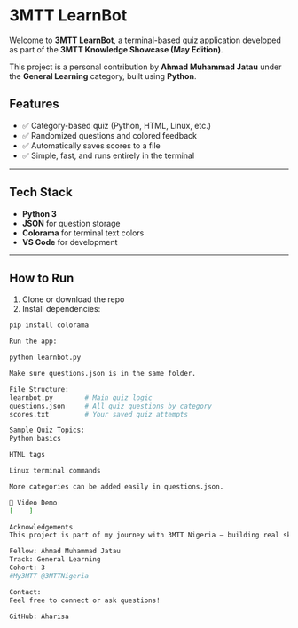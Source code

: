 # 3MTT LearnBot

Welcome to **3MTT LearnBot**, a terminal-based quiz application developed as part of the **3MTT Knowledge Showcase (May Edition)**.

This project is a personal contribution by **Ahmad Muhammad Jatau** under the **General Learning** category, built using **Python**.


##  Features

- ✅ Category-based quiz (Python, HTML, Linux, etc.)
- ✅ Randomized questions and colored feedback
- ✅ Automatically saves scores to a file
- ✅ Simple, fast, and runs entirely in the terminal

---

## Tech Stack

- **Python 3**
- **JSON** for question storage
- **Colorama** for terminal text colors
- **VS Code** for development

---

## How to Run

1. Clone or download the repo
2. Install dependencies:

```bash
pip install colorama

Run the app:

python learnbot.py

Make sure questions.json is in the same folder.

File Structure:
learnbot.py        # Main quiz logic
questions.json     # All quiz questions by category
scores.txt         # Your saved quiz attempts

Sample Quiz Topics:
Python basics

HTML tags

Linux terminal commands

More categories can be added easily in questions.json.

🎥 Video Demo
[    ]

Acknowledgements
This project is part of my journey with 3MTT Nigeria – building real skills through practice.

Fellow: Ahmad Muhammad Jatau
Track: General Learning
Cohort: 3
#My3MTT @3MTTNigeria

Contact:
Feel free to connect or ask questions!

GitHub: Aharisa
